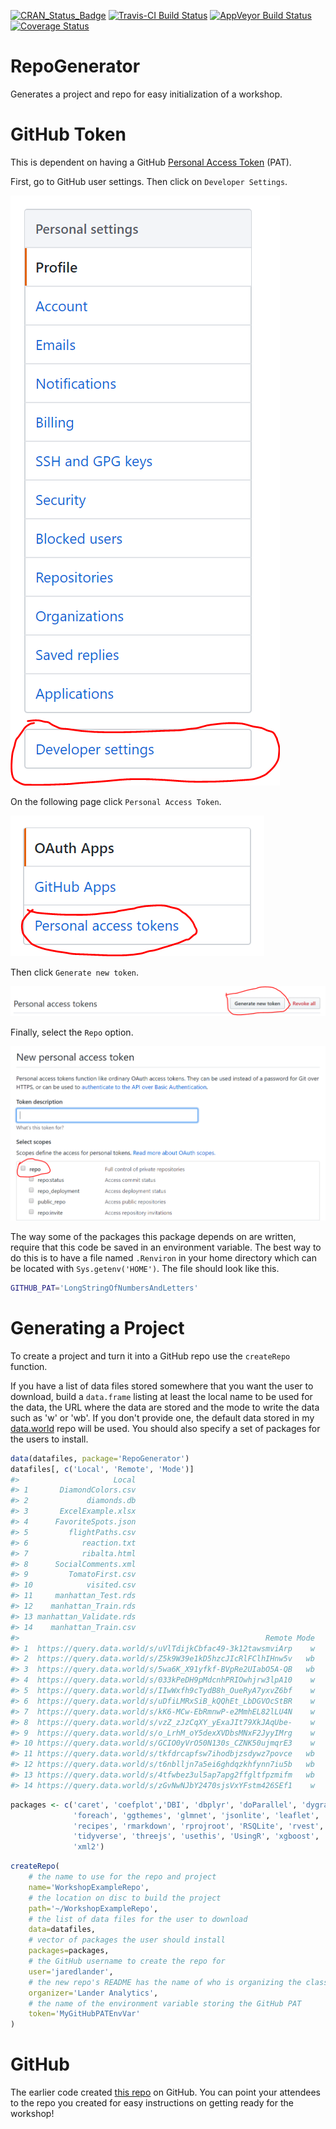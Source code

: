 <!-- README.md is generated from README.Rmd. Please edit that file -->
[![CRAN\_Status\_Badge](http://www.r-pkg.org/badges/version/RepoGenerator)](https://cran.r-project.org/package=RepoGenerator) [![Travis-CI Build Status](https://travis-ci.org/jaredlander/RepoGenerator.svg?branch=master)](https://travis-ci.org/jaredlander/RepoGenerator) [![AppVeyor Build Status](https://ci.appveyor.com/api/projects/status/github/jaredlander/RepoGenerator?branch=master&svg=true)](https://ci.appveyor.com/project/jaredlander/RepoGenerator) [![Coverage Status](https://img.shields.io/codecov/c/github/jaredlander/RepoGenerator/master.svg)](https://codecov.io/github/jaredlander/RepoGenerator?branch=master)

RepoGenerator
=============

Generates a project and repo for easy initialization of a workshop.

GitHub Token
============

This is dependent on having a GitHub [Personal Access Token](https://blog.github.com/2013-05-16-personal-api-tokens/) (PAT).

First, go to GitHub user settings. Then click on `Developer Settings`.

![](tools/readme/GitHub-Settings.png)

On the following page click `Personal Access Token`.

![](tools/readme/GitHub-Developer-Settings.png)

Then click `Generate new token`.

![](tools/readme/GitHub-Token-Generation.png)

Finally, select the `Repo` option.

![](tools/readme/PAT-Options.png)

The way some of the packages this package depends on are written, require that this code be saved in an environment variable. The best way to do this is to have a file named `.Renviron` in your home directory which can be located with `Sys.getenv('HOME')`. The file should look like this.

``` sh
GITHUB_PAT='LongStringOfNumbersAndLetters'
```

Generating a Project
====================

To create a project and turn it into a GitHub repo use the `createRepo` function.

If you have a list of data files stored somewhere that you want the user to download, build a `data.frame` listing at least the local name to be used for the data, the URL where the data are stored and the mode to write the data such as 'w' or 'wb'. If you don't provide one, the default data stored in my [data.world](https://data.world/landeranalytics/training) repo will be used. You should also specify a set of packages for the users to install.

``` r
data(datafiles, package='RepoGenerator')
datafiles[, c('Local', 'Remote', 'Mode')]
#>                     Local
#> 1       DiamondColors.csv
#> 2             diamonds.db
#> 3       ExcelExample.xlsx
#> 4      FavoriteSpots.json
#> 5         flightPaths.csv
#> 6            reaction.txt
#> 7            ribalta.html
#> 8      SocialComments.xml
#> 9         TomatoFirst.csv
#> 10            visited.csv
#> 11     manhattan_Test.rds
#> 12    manhattan_Train.rds
#> 13 manhattan_Validate.rds
#> 14    manhattan_Train.csv
#>                                                       Remote Mode
#> 1  https://query.data.world/s/uVlTdijkCbfac49-3k12tawsmviArp    w
#> 2  https://query.data.world/s/Z5k9W39e1kD5hzcJIcRlFClhIHnw5v   wb
#> 3  https://query.data.world/s/5wa6K_X91yfkf-BVpRe2UIabO5A-QB   wb
#> 4  https://query.data.world/s/033kPeDH9pMdcnhPRIOwhjrw3lpA10    w
#> 5  https://query.data.world/s/IIwWxfh9cTydB8h_OueRyA7yxvZ6bf    w
#> 6  https://query.data.world/s/uDfiLMRxSiB_kQQhEt_LbDGVOcStBR    w
#> 7  https://query.data.world/s/kK6-MCw-EbRmnwP-e2MmhEL82lLU4N    w
#> 8  https://query.data.world/s/vzZ_zJzCqXY_yExaJIt79XkJAqUbe-    w
#> 9  https://query.data.world/s/o_LrhM_oY5dexXVDbsMNxF2JyyIMrg    w
#> 10 https://query.data.world/s/GCIO0yVrO50N130s_CZNK50ujmqrE3    w
#> 11 https://query.data.world/s/tkfdrcapfsw7ihodbjzsdywz7povce   wb
#> 12 https://query.data.world/s/t6nblljn7a5ei6ghdqzkhfynn7iu5b   wb
#> 13 https://query.data.world/s/4tfwbez3ul5ap7apg2ffgltfpzmifm   wb
#> 14 https://query.data.world/s/zGvNwNJbY2470sjsVxYFstm426SEf1    w
```

``` r
packages <- c('caret', 'coefplot','DBI', 'dbplyr', 'doParallel', 'dygraphs', 
              'foreach', 'ggthemes', 'glmnet', 'jsonlite', 'leaflet', 'odbc', 
              'recipes', 'rmarkdown', 'rprojroot', 'RSQLite', 'rvest', 
              'tidyverse', 'threejs', 'usethis', 'UsingR', 'xgboost', 'XML', 
              'xml2')
```

``` r
createRepo(
    # the name to use for the repo and project
    name='WorkshopExampleRepo', 
    # the location on disc to build the project
    path='~/WorkshopExampleRepo',
    # the list of data files for the user to download
    data=datafiles,
    # vector of packages the user should install
    packages=packages,
    # the GitHub username to create the repo for
    user='jaredlander',
    # the new repo's README has the name of who is organizing the class
    organizer='Lander Analytics',
    # the name of the environment variable storing the GitHub PAT
    token='MyGitHubPATEnvVar'
)
```

GitHub
======

The earlier code created [this repo](https://github.com/jaredlander/WorkshopExampleRepo) on GitHub. You can point your attendees to the repo you created for easy instructions on getting ready for the workshop!
